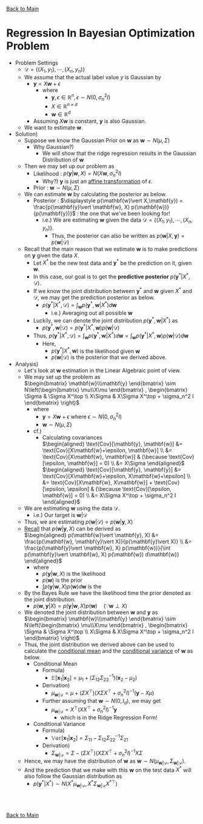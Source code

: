 [Back to Main](../main.md)

# Regression In Bayesian Optimization Problem
- Problem Settings
  - $`\mathcal{D} = \{(X_1, y_1), \cdots, (X_n, y_n)\}`$
  - We assume that the actual label value $`y`$ is Gaussian by
    - $`\mathbf{y} = X\mathbf{w} + \epsilon`$ 
      - where 
        - $`\mathbf{y}, \epsilon \in\mathbb{R}^n, \epsilon \sim N(0, \sigma_n^2 I)`$
        - $`X\in\mathbb{R}^{n\times d}`$
        - $`\mathbf{w}\in\mathbb{R}^d`$
    - Assuming $`X\mathbf{w}`$ is constant, $`\mathbf{y}`$ is also Gaussian.
  - We want to estimate $`\mathbf{w}`$.
- Solution)
  - Suppose we know the Gaussian Prior on $`\mathbf{w}`$ as $`\mathbf{w}\sim N(\mu, \Sigma)`$
    - Why Gaussian?)
      - We will show that the ridge regression results in the Gaussian Distribution of $`\mathbf{w}`$
  - Then we may set up our problem as
    - Likelihood : $`p(\mathbf{y}\vert \mathbf{w}, X) = N(X\mathbf{w}, \sigma_n^2 I)`$
      - Why?) $`\mathbf{y}`$ is just an [affine transformation](02.md#thm1-affine-transformations-of-gaussians-are-gaussian) of $`\epsilon`$.
    - Prior : $`\mathbf{w}\sim N(\mu, \Sigma)`$
  - We can estimate $`\mathbf{w}`$ by calculating the posterior as below.
    - Posterior : $`\displaystyle p(\mathbf{w}\vert X,\mathbf{y}) = \frac{p(\mathbf{y}\vert \mathbf{w}, X) p(\mathbf{w})}{p(\mathbf{y})}`$ : the one that we've been looking for!
      - i.e.) We are estimating $`\mathbf{w}`$ given the data $`\mathcal{D} = \{(X_1, y_1), \cdots, (X_n, y_n)\}`$.
        - Thus, the posterior can also be written as $`p(\mathbf{w}\vert X,\mathbf{y}) = p(\mathbf{w}\vert \mathcal{D})`$
  - Recall that the main reason that we estimate $`\mathbf{w}`$ is to make predictions on $`\mathbf{y}`$ given the data $`X`$.
    - Let $`X^*`$ be the new test data and $`\mathbf{y}^*`$ be the prediction on it, given $`\mathbf{w}`$.
    - In this case, our goal is to get the **predictive posterior** $`p(\mathbf{y}^*\vert X^*, \mathcal{D})`$.
    - If we know the joint distribution between $`\mathbf{y}^*`$ and $`\mathbf{w}`$ given $`X^*`$ and $`\mathcal{D}`$, we may get the prediction posterior as below.
      - $`\displaystyle p(\mathbf{y}^*\vert X^*, \mathcal{D}) = \int_\mathbf{w} p(\mathbf{y}^*, \mathbf{w}\vert X^*)d\mathbf{w}`$
        - i.e.) Averaging out all possible $`\mathbf{w}`$
    - Luckily, we can denote the joint distribution $`p(\mathbf{y}^*, \mathbf{w}\vert X^*)`$ as
      - $`p(\mathbf{y}^*, \mathbf{w}\vert\mathcal{D}) = p(\mathbf{y}^*\vert X^*, \mathbf{w})p(\mathbf{w}\vert\mathcal{D})`$
    - Thus, $`\displaystyle p(\mathbf{y}^*\vert X^*, \mathcal{D}) = \int_\mathbf{w} p(\mathbf{y}^*, \mathbf{w}\vert X^*)d\mathbf{w} = \int_\mathbf{w} p(\mathbf{y}^*\vert X^*, \mathbf{w}) p(\mathbf{w}\vert \mathcal{D})d\mathbf{w}`$
      - Here,
        - $`p(\mathbf{y}^*\vert X^*, \mathbf{w})`$ is the likelihood given $`\mathbf{w}`$
        - $`p(\mathbf{w}\vert \mathcal{D})`$ is the posterior that we derived above.
- Analysis)
  - Let's look at $`\mathbf{w}`$ estimation in the Linear Algebraic point of view.
  - We may set up the problem as   
    $`\begin{bmatrix} \mathbf{w}\\\mathbf{y} \end{bmatrix} \sim N\left(\begin{bmatrix} \mu\\X\mu \end{bmatrix} , \begin{bmatrix} \Sigma & \Sigma X^\top \\ X\Sigma & X\Sigma X^\top + \sigma_n^2 I \end{bmatrix} \right)`$
    - where
      - $`\mathbf{y} = X\mathbf{w} + \epsilon`$ where $`\epsilon\sim N(0, \sigma_n^2 I)`$
      - $`\mathbf{w}\sim N(\mu, \Sigma)`$
    - cf.)
      - Calculating covariances   
        $`\begin{aligned}
            \text{Cov}[\mathbf{y}, \mathbf{w}] 
            &= \text{Cov}[X\mathbf{w}+\epsilon, \mathbf{w}] \\
            &= \text{Cov}[X\mathbf{w}, \mathbf{w}] & (\because \text{Cov}[\epsilon, \mathbf{w}] = 0) \\
            &= X\Sigma
        \end{aligned}`$   
        $`\begin{aligned}
            \text{Cov}[\mathbf{y}, \mathbf{y}] 
            &= \text{Cov}[X\mathbf{w}+\epsilon, X\mathbf{w}+\epsilon] \\
            &= \text{Cov}[X\mathbf{w}, X\mathbf{w}] + \text{Cov}[\epsilon, \epsilon] & (\because \text{Cov}[\epsilon, \mathbf{w}] = 0) \\
            &= X\Sigma X^\top + \sigma_n^2 I
        \end{aligned}`$
  - We are estimating $`\mathbf{w}`$ using the data $`\mathcal{D}`$.
    - i.e.) Our target is $`\mathbf{w} \vert \mathcal{D}`$
  - Thus, we are estimating $`p(\mathbf{w}\vert \mathcal{D}) = p(\mathbf{w}\vert \mathbf{y}, X)`$ 
  - [Recall](01.md#concept-estimation-using-bayes-rule) that $`p(\mathbf{w}\vert \mathbf{y}, X)`$ can be derived as   
    $`\begin{aligned}
        p(\mathbf{w}\vert \mathbf{y}, X) &= \frac{p(\mathbf{w}, \mathbf{y}\vert X)}{p(\mathbf{y}\vert X)} \\
        &= \frac{p(\mathbf{y}\vert \mathbf{w}, X) p(\mathbf{w})}{\int p(\mathbf{y}\vert \mathbf{w}, X) p(\mathbf{w}) d\mathbf{w}}
    \end{aligned}`$
    - where
      - $`p(\mathbf{y}\vert \mathbf{w}, X)`$ is the likelihood
      - $`p(\mathbf{w})`$ is the prior
      - $`\int p(\mathbf{y}\vert \mathbf{w}, X) p(\mathbf{w}) d\mathbf{w}`$ is the 
  - By the Bayes Rule we have the likelihood time the prior denoted as the joint distribution.
    - $`p(\mathbf{w}, \mathbf{y}\vert X) = p(\mathbf{y}\vert \mathbf{w}, X)p(\mathbf{w}) \quad (\because \mathbf{w}\perp X)`$
  - We denoted the joint distribution between $`\mathbf{w}`$ and $`\mathbf{y}`$ as   
    $`\begin{bmatrix} \mathbf{w}\\\mathbf{y} \end{bmatrix} \sim N\left(\begin{bmatrix} \mu\\X\mu \end{bmatrix} , \begin{bmatrix} \Sigma & \Sigma X^\top \\ X\Sigma & X\Sigma X^\top + \sigma_n^2 I \end{bmatrix} \right)`$
  - Thus, the joint distribution we derived above can be used to calculate the [conditional mean](02.md#concept-conditional-mean) and the [conditional variance](02.md#concept-conditional-variance) of $`\mathbf{w}`$ as below.
    - Conditional Mean
      - Formula) 
        - $`\mathbb{E}[\mathbf{x}_1 \vert \mathbf{x}_2] = \mu_1 + (\Sigma_{12}\Sigma_{22}^{-1})(\mathbf{x}_2 - \mu_2)`$
      - Derivation)   
        - $`\mu_{\mathbf{w}\vert\mathcal{D}} = \mu + (\Sigma X^\top)(X\Sigma X^\top + \sigma_n^2 I)^{-1}(\mathbf{y}-X\mu)`$
      - Further assuming that $`\mathbf{w}\sim N(0, I_d)`$, we may get
        - $`\mu_{\mathbf{w}\vert\mathcal{D}}  = X^\top(XX^\top + \sigma_n^2 I)^{-1}\mathbf{y}`$
          - which is in the Ridge Regression Form!
    - Conditional Variance
      - Formula) 
        - $`\mathbb{Var}[\mathbf{x}_1 \vert \mathbf{x}_2] = \Sigma_{11} - \Sigma_{12}\Sigma_{22}^{-1}\Sigma_{21}`$
      - Derivation)   
        - $`\Sigma_{\mathbf{w}\vert\mathcal{D}} = \Sigma - (\Sigma X^\top)(X\Sigma X^\top + \sigma_n^2 I)^{-1} X\Sigma`$
  - Hence, we may have the distribution of $`\mathbf{w}`$ as $`\mathbf{w} \sim N(\mu_{\mathbf{w}\vert\mathcal{D}}, \Sigma_{\mathbf{w}\vert\mathcal{D}})`$.
  - And the prediction that we make with this $`\mathbf{w}`$ on the test data $`X^*`$ will also follow the Gaussian distribution as
    - $`p(\mathbf{y}^* \vert X^*) \sim N(X^* \mu_{\mathbf{w}\vert\mathcal{D}}, X^* \Sigma_{\mathbf{w}\vert\mathcal{D}}{X^*}^\top)`$















<br><br>

[Back to Main](../main.md)